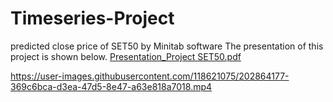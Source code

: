 # Timeseries-Project
predicted close price of SET50 by Minitab software
The presentation of this project is shown below.
[Presentation_Project SET50.pdf](https://github.com/JKpolrob/Timeseries-Project/files/10047619/Presentation_Project.SET50.pdf)

https://user-images.githubusercontent.com/118621075/202864177-369c6bca-d3ea-47d5-8e47-a63e818a7018.mp4

